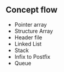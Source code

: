 ## Concept flow

- Pointer array
- Structure Array
- Header file
- Linked List
- Stack
- Infix to Postfix
- Queue
